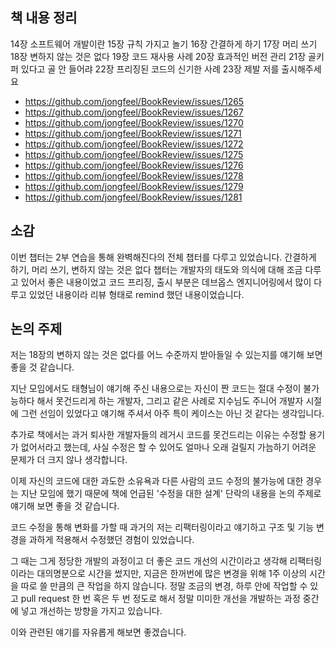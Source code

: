 ## 책 내용 정리

14장 소프트웨어 개발이란
15장 규칙 가지고 놀기
16장 간결하게 하기
17장 머리 쓰기
18장 변하지 않는 것은 없다
19장 코드 재사용 사례
20장 효과적인 버전 관리
21장 골키퍼 있다고 골 안 들어랴
22장 프리징된 코드의 신기한 사례
23장 제발 저를 출시해주세요

- https://github.com/jongfeel/BookReview/issues/1265
- https://github.com/jongfeel/BookReview/issues/1267
- https://github.com/jongfeel/BookReview/issues/1270
- https://github.com/jongfeel/BookReview/issues/1271
- https://github.com/jongfeel/BookReview/issues/1272
- https://github.com/jongfeel/BookReview/issues/1275
- https://github.com/jongfeel/BookReview/issues/1276
- https://github.com/jongfeel/BookReview/issues/1278
- https://github.com/jongfeel/BookReview/issues/1279
- https://github.com/jongfeel/BookReview/issues/1281

## 소감

이번 챕터는 2부 연습을 통해 완벽해진다의 전체 챕터를 다루고 있었습니다.
간결하게 하기, 머리 쓰기, 변하지 않는 것은 없다 챕터는 개발자의 태도와 의식에 대해 조금 다루고 있어서 좋은 내용이었고
코드 프리징, 출시 부분은 데브옵스 엔지니어링에서 많이 다루고 있었던 내용이라 리뷰 형태로 remind 했던 내용이었습니다.

## 논의 주제

저는 18장의 변하지 않는 것은 없다를 어느 수준까지 받아들일 수 있는지를 얘기해 보면 좋을 것 같습니다.

지난 모임에서도 태형님이 얘기해 주신 내용으로는 자신이 짠 코드는 절대 수정이 불가능하다 해서 못건드리게 하는 개발자, 그리고 같은 사례로 지수님도 주니어 개발자 시절에 그런 선임이 있었다고 얘기해 주셔서 아주 특이 케이스는 아닌 것 같다는 생각입니다.

추가로 책에서는 과거 퇴사한 개발자들의 레거시 코드를 못건드리는 이유는 수정할 용기가 없어서라고 했는데, 사실 수정은 할 수 있어도 얼마나 오래 걸릴지 가늠하기 어려운 문제가 더 크지 않나 생각합니다.

이제 자신의 코드에 대한 과도한 소유욕과 다른 사람의 코드 수정의 불가능에 대한 경우는 지난 모임에 했기 때문에 책에 언급된 '수정을 대한 설계' 단락의 내용을 논의 주제로 얘기해 보면 좋을 것 같습니다.

코드 수정을 통해 변화를 가할 때 과거의 저는 리팩터링이라고 얘기하고 구조 및 기능 변경을 과하게 적용해서 수정했던 경험이 있었습니다.

그 때는 그게 정당한 개발의 과정이고 더 좋은 코드 개선의 시간이라고 생각해 리팩터링이라는 대의명분으로 시간을 썼지만, 지금은 한꺼번에 많은 변경을 위해 1주 이상의 시간을 따로 쓸 만큼의 큰 작업을 하지 않습니다. 정말 조금의 변경, 하루 안에 작업할 수 있고 pull request 한 번 혹은 두 번 정도로 해서 정말 미미한 개선을 개발하는 과정 중간에 넣고 개선하는 방향을 가지고 있습니다.

이와 관련된 얘기를 자유롭게 해보면 좋겠습니다.